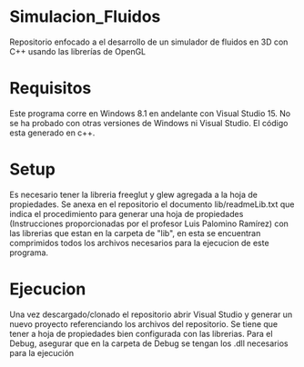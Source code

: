 # Simulacion_Fluidos
Repositorio enfocado a el desarrollo de un simulador de fluidos en 3D con C++ usando las librerías de OpenGL

# Requisitos
Este programa corre en Windows 8.1 en andelante con Visual Studio 15. No se ha probado con otras versiones de Windows ni Visual Studio.
El código esta generado en c++.

# Setup
Es necesario tener la libreria freeglut y glew agregada a la hoja de propiedades.
Se anexa en el repositorio el documento lib/readmeLib.txt que indica el procedimiento para generar una hoja de propiedades (Instrucciones proporcionadas por el profesor Luis Palomino Ramírez) con las librerias que estan en la carpeta de "lib", en esta se encuentran comprimidos todos los archivos necesarios para la ejecucion de este programa.

# Ejecucion
Una vez descargado/clonado el repositorio abrir Visual Studio y generar un nuevo proyecto referenciando los archivos del repositorio. Se tiene que tener a hoja de propiedades bien configurada con las librerias.
Para el Debug, asegurar que en la carpeta de Debug se tengan los .dll necesarios para la ejecución
